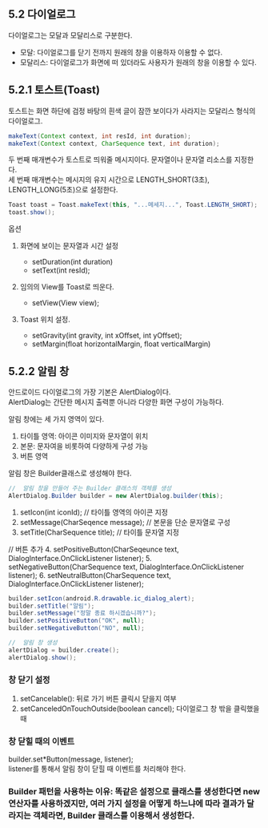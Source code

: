 ## 5.2 다이얼로그
다이얼로그는 모달과 모달리스로 구분한다.   
- 모달: 다이얼로그를 닫기 전까지 원래의 창을 이용하자 이용할 수 없다.   
- 모달리스: 다이얼로그가 화면에 떠 있더라도 사용자가 원래의 창을 이용할 수 있다.

## 5.2.1 토스트(Toast)
토스트는 화면 하단에 검정 바탕의 흰색 글이 잠깐 보이다가 사라지는 모달리스 형식의 다이얼로그.

```java
makeText(Context context, int resId, int duration);
makeText(Context context, CharSequence text, int duration);
```
두 번째 매개변수가 토스트로 띄워줄 메시지이다. 문자열이나 문자열 리소스를 지정한다.   
세 번째 매개변수는 메시지의 유지 시간으로 LENGTH_SHORT(3초), LENGTH_LONG(5초)으로 설정한다. 

```java
Toast toast = Toast.makeText(this, "...메세지...", Toast.LENGTH_SHORT);
toast.show();
```

옵션
1. 화면에 보이는 문자열과 시간 설정
    - setDuration(int duration)
    - setText(int resId);

2. 임의의 View를 Toast로 띄운다.   
    - setView(View view);  

3. Toast 위치 설정.   
    - setGravity(int gravity, int xOffset, int yOffset);
    - setMargin(float horizontalMargin, float verticalMargin)

## 5.2.2 알림 창
안드로이드 다이얼로그의 가장 기본은 AlertDialog이다.   
AlertDialog는 간단한 메시지 출력뿐 아니라 다양한 화면 구성이 가능하다.

알림 창에는 세 가지 영역이 있다.
1. 타이틀 영역: 아이콘 이미지와 문자열이 위치
2. 본문: 문자여을 비롯하여 다양하게 구성 가능
3. 버튼 영역

알림 창은 Builder클래스로 생성해야 한다.
```java
//  알림 창을 만들어 주는 Builder 클래스의 객체를 생성
AlertDialog.Builder builder = new AlertDialog.builder(this);
```
1. setIcon(int iconId); // 타이틀 영역의 아이콘 지정
2. setMessage(CharSeqence message); // 본문을 단순 문자열로 구성
3. setTitle(CharSequence title);    // 타이틀 문자열 지정

//  버튼 추가
4. setPositiveButton(CharSeqeunce text, DialogInterface.OnClickListener listener);
5. setNegativeButton(CharSequence text, DialogInterface.OnClickListener listener);
6. setNeutralButton(CharSequence text, DialogInterface.OnClickListener listener);

```java
builder.setIcon(android.R.drawable.ic_dialog_alert);
builder.setTitle("알림");
builder.setMessage("정말 종료 하시겠습니까?");
builder.setPositiveButton("OK", null);
builder.setNegativeButton("NO", null);

//  알림 창 생성
alertDialog = builder.create();
alertDialog.show();
```

### 창 닫기 설정
1. setCancelable(): 뒤로 가기 버튼 클릭시 닫을지 여부
2. setCanceledOnTouchOutside(boolean cancel); 다이얼로그 창 밖을 클릭했을 때

### 창 닫힐 때의 이벤트
builder.set*Button(message, listener);   
listener를 통해서 알림 창이 닫힐 때 이벤트를 처리해야 한다.


### Builder 패턴을 사용하는 이유: 똑같은 설정으로 클래스를 생성한다면 new연산자를 사용하겠지만, 여러 가지 설정을 어떻게 하느냐에 따라 결과가 달라지는 객체라면, Builder 클래스를 이용해서 생성한다.



